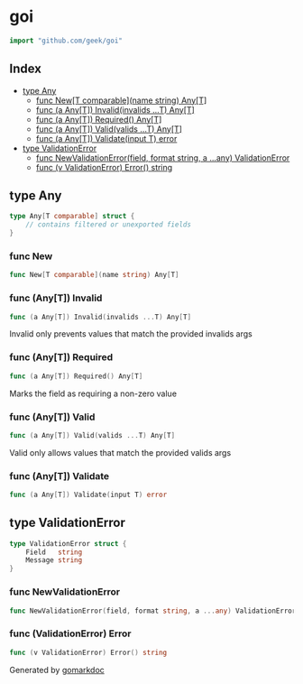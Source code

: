 <!-- Code generated by gomarkdoc. DO NOT EDIT -->

# goi

```go
import "github.com/geek/goi"
```

## Index

- [type Any](<#type-any>)
  - [func New[T comparable](name string) Any[T]](<#func-new>)
  - [func (a Any[T]) Invalid(invalids ...T) Any[T]](<#func-anyt-invalid>)
  - [func (a Any[T]) Required() Any[T]](<#func-anyt-required>)
  - [func (a Any[T]) Valid(valids ...T) Any[T]](<#func-anyt-valid>)
  - [func (a Any[T]) Validate(input T) error](<#func-anyt-validate>)
- [type ValidationError](<#type-validationerror>)
  - [func NewValidationError(field, format string, a ...any) ValidationError](<#func-newvalidationerror>)
  - [func (v ValidationError) Error() string](<#func-validationerror-error>)


## type Any

```go
type Any[T comparable] struct {
    // contains filtered or unexported fields
}
```

### func New

```go
func New[T comparable](name string) Any[T]
```

### func \(Any\[T\]\) Invalid

```go
func (a Any[T]) Invalid(invalids ...T) Any[T]
```

Invalid only prevents values that match the provided invalids args

### func \(Any\[T\]\) Required

```go
func (a Any[T]) Required() Any[T]
```

Marks the field as requiring a non\-zero value

### func \(Any\[T\]\) Valid

```go
func (a Any[T]) Valid(valids ...T) Any[T]
```

Valid only allows values that match the provided valids args

### func \(Any\[T\]\) Validate

```go
func (a Any[T]) Validate(input T) error
```

## type ValidationError

```go
type ValidationError struct {
    Field   string
    Message string
}
```

### func NewValidationError

```go
func NewValidationError(field, format string, a ...any) ValidationError
```

### func \(ValidationError\) Error

```go
func (v ValidationError) Error() string
```



Generated by [gomarkdoc](<https://github.com/princjef/gomarkdoc>)
